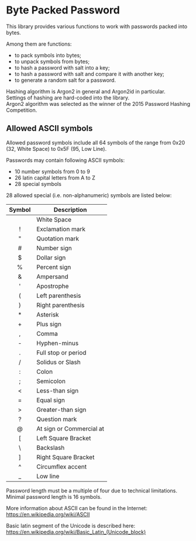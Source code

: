 # Byte Packed Password

This library provides various functions to work with passwords packed into 
bytes.

Among them are functions:
* to pack symbols into bytes; 
* to unpack symbols from bytes; 
* to hash a password with salt into a key; 
* to hash a password with salt and compare it with another key; 
* to generate a random salt for a password.

Hashing algorithm is Argon2 in general and Argon2id in particular.  
Settings of hashing are hard-coded into the library.  
Argon2 algorithm was selected as the winner of the 2015 Password Hashing 
Competition.

## Allowed ASCII symbols

Allowed password symbols include all 64 symbols of the range from 0x20 (32, 
White Space) to 0x5F (95, Low Line).

Passwords may contain following ASCII symbols:
* 10 number symbols from 0 to 9
* 26 latin capital letters from A to Z
* 28 special symbols

28 allowed special (i.e. non-alphanumeric) symbols are listed below:

| Symbol | Description              |
|:------:|--------------------------|
|        | White Space              |
|   !    | Exclamation mark         |
|   "    | Quotation mark           |
|   #    | Number sign              |
|   $    | Dollar sign              |
|   %    | Percent sign             |
|   &    | Ampersand                |
|   '    | Apostrophe               |
|   (    | Left parenthesis         |
|   )    | Right parenthesis        |
|   *    | Asterisk                 |
|   +    | Plus sign                |
|   ,    | Comma                    |
|   -    | Hyphen-minus             |
|   .    | Full stop or period      |
|   /    | Solidus or Slash         |
|   :    | Colon                    |
|   ;    | Semicolon                |
|  &lt;  | Less-than sign           |
|   =    | Equal sign               |
|  &gt;  | Greater-than sign        |
|   ?    | Question mark            |
|   @    | At sign or Commercial at |
|   [    | Left Square Bracket      |
|   \    | Backslash                |
|   ]    | Right Square Bracket     |
|   ^    | Circumflex accent        |
|   _    | Low line                 |

Password length must be a multiple of four due to technical limitations.  
Minimal password length is 16 symbols.

More information about ASCII can be found in the Internet:  
https://en.wikipedia.org/wiki/ASCII

Basic latin segment of the Unicode is described here:  
https://en.wikipedia.org/wiki/Basic_Latin_(Unicode_block)

